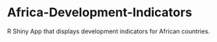 # Africa-Development-Indicators
R Shiny App that displays development indicators for African countries.
